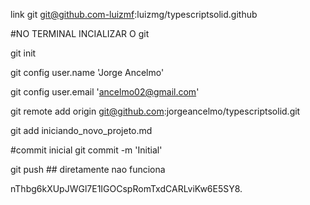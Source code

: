 link git
git@github.com-luizmf:luizmg/typescriptsolid.github

#NO TERMINAL INCIALIZAR O git

git init

git config user.name 'Jorge Ancelmo'

git config user.email 'ancelmo02@gmail.com' 

git remote add origin git@github.com:jorgeancelmo/typescriptsolid.git

git add iniciando_novo_projeto.md

#commit inicial
git commit -m 'Initial'

git push ## diretamente nao funciona

nThbg6kXUpJWGl7E1IGOCspRomTxdCARLviKw6E5SY8.
